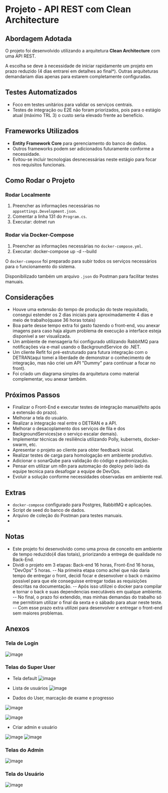 # Projeto - API REST com Clean Architecture

## Abordagem Adotada

O projeto foi desenvolvido utilizando a arquitetura **Clean Architecture** com uma API REST.

A escolha se deve à necessidade de iniciar rapidamente um projeto em prazo reduzido (4 dias entrarei em detalhes ao final*). Outras arquiteturas demandariam dias apenas para estarem completamente configuradas.

## Testes Automatizados

- Foco em testes unitários para validar os serviços centrais.
- Testes de integração ou E2E não foram priorizados, pois para o estágio atual (máximo TRL 3) o custo seria elevado frente ao benefício.

## Frameworks Utilizados

- **Entity Framework Core** para gerenciamento do banco de dados.
- Outros frameworks podem ser adicionados futuramente conforme a necessidade.
- Evitou-se incluir tecnologias desnecessárias neste estágio para focar nos requisitos funcionais.

## Como Rodar o Projeto

### Rodar Localmente

1. Preencher as informações necessárias no `appsettings.Development.json`.
2. Comentar a linha 131 do `Program.cs`.
3. Executar: dotnet run

### Rodar via Docker-Compose

1. Preencher as informações necessárias no `docker-compose.yml`.
2. Executar: docker-compose up -d --build
   
O `docker-compose` foi preparado para subir todos os serviços necessários para o funcionamento do sistema.

Disponibilizado também um arquivo `.json` do Postman para facilitar testes manuais.

## Considerações

- Houve uma extensão do tempo de produção do teste requisitado, consegui estender os 2 dias iniciais para aproximadamente 4 dias e meio de trabalho(quase 36 horas totais)
- Boa parte desse tempo extra foi gasto fazendo o front-end, vou anexar imagens para caso haja algum problema de execução a interface esteja disponível a ser visualizada.
- Um ambiente de mensageria foi configurado utilizando RabbitMQ para notificações via e-mail usando o BackgroundService do .NET.
- Um cliente Refit foi pré-estruturado para futura integração com o DETRAN(aqui tomei a liberdade de demonstrar o conhecimento de integração, mas não criei um API "Dummy" para continuar a focar no front).
- Foi criado um diagrama simples da arquitetura como material complementar, vou anexar também.

## Próximos Passos

- Finalizar o Front-End e executar testes de integração manual(feito após a extensão do prazo).
- Melhorar a tela do usuário.
- Realizar a integração real entre o DETRAN e a API.
- Melhorar o desacoplamento dos serviços de fila e dos BackgroundServices(se o serviço escalar demais).
- Implementar técnicas de resiliência utilizando Polly, kubernets, docker-swarm, etc.
- Apresentar o projeto ao cliente para obter feedback inicial.
- Realizar testes de carga para homologação em ambiente produtivo.
- Adicionar o sonarQube para validação do código e padronização.
- Pensar em utilizar um n8n para automação do deploy pelo lado da equipe tecnica para desafogar a equipe de DevOps.
- Evoluir a solução conforme necessidades observadas em ambiente real. 

## Extras

- `docker-compose` configurado para Postgres, RabbitMQ e aplicações.
- Script de seed do banco de dados.
- Arquivo de coleção do Postman para testes manuais.
- 

## Notas

- Este projeto foi desenvolvido como uma prova de conceito em ambiente de tempo reduzido(4 dias totais), priorizando a entrega de qualidade no Back-End.
- Dividi o projeto em 3 etapas: Back-end 16 horas, Front-End 16 horas, "DevOps" 5 horas.
-- Na primeira etapa como achei que não daria tempo de entregar o front, decidi focar e desenvolver o back o máximo possível para que ele conseguisse entregar todas as requisições descritas na documentação.
-- Após isso utilizei o docker para compilar e tornar o back e suas dependencias executáveis em qualque ambiente.
-- No final, o prazo foi extendido, mas minhas demandas do trabalho só me permitiram utilizar o final da sexta e o sábado para atuar neste teste.
-- Com esse prazo extra utilizei para desenvolver e entregar o front-end sem maiores problemas.
  
## Anexos

### Tela de Login
![image](https://github.com/user-attachments/assets/91513eb3-fbef-4a08-8490-339bb2b36c72)

### Telas do Super User
- Tela default
![image](https://github.com/user-attachments/assets/b7e4bc7a-ca44-4642-958d-4d661112bd91)

- Lista de usuários
![image](https://github.com/user-attachments/assets/8cebc6f2-4998-4641-a3d7-10e2d7223561)

- Dados do User, marcação de exame e progresso

![image](https://github.com/user-attachments/assets/5cea35a4-db04-4f1d-a235-f638001f05ee)

![image](https://github.com/user-attachments/assets/7f61a274-05e4-4f55-a214-422d4ec70a32)

- Criar admin e usuário

![image](https://github.com/user-attachments/assets/1f9811d9-46e7-451d-8fe6-b620e466ccf6) ![image](https://github.com/user-attachments/assets/6a6d2cf1-6e6a-4fbf-84bc-184062775f47)

### Telas do Admin
![image](https://github.com/user-attachments/assets/903af9c1-6721-4638-bcb8-09406e1728e2)

### Tela do Usuário
![image](https://github.com/user-attachments/assets/b8e037e4-0342-44d3-aa9a-5ec1320f562b)
